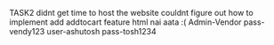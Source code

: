 

TASK2 
didnt get time to host the website 
couldnt figure out how to  implement add addtocart feature 
html nai aata :(
Admin-Vendor
pass-vendy123
user-ashutosh
pass-tosh1234
